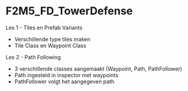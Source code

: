 # F2M5_FD_TowerDefense

Les 1 - Tiles en Prefab Variants
  - Verschillende type tiles maken
  - Tile Class en Waypoint Class

Les 2 - Path Following
  - 3 verschillende classes aangemaakt (Waypoint, Path, PathFollower)
  - Path ingesteld in inspector met waypoints
  - PathFollower volgt het aangegeven path
